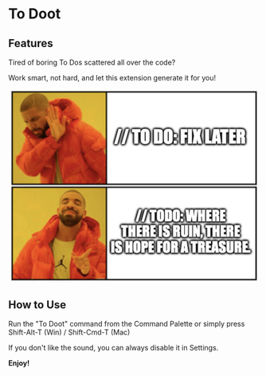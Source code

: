 # To Doot

## Features

Tired of boring To Dos scattered all over the code?

Work smart, not hard, and let this extension generate it for you!

![Meme](./images/meme.png)

## How to Use

Run the "To Doot" command from the Command Palette or simply press Shift-Alt-T (Win) / Shift-Cmd-T (Mac)

If you don't like the sound, you can always disable it in Settings.

**Enjoy!**
